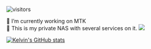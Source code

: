 ![visitors](https://visitor-badge.glitch.me/badge?page_id=lee850220.lee850220)

🔭 I’m currently working on MTK  
🌱 This is my private NAS with several services on it. ![](https://kdrive.ga)

[![Kelvin's GitHub stats](https://github-readme-stats.vercel.app/api?username=lee850220)](https://github.com/lee850220/github-readme-stats)
<!--
**lee850220/lee850220** is a ✨ _special_ ✨ repository because its `README.md` (this file) appears on your GitHub profile.

Here are some ideas to get you started:

- 🔭 I’m currently working on ...
- 🌱 I’m currently learning ...
- 👯 I’m looking to collaborate on ...
- 🤔 I’m looking for help with ...
- 💬 Ask me about ...
- 📫 How to reach me: ...
- 😄 Pronouns: ...
- ⚡ Fun fact: ...
-->
